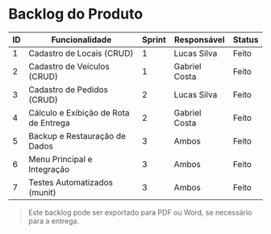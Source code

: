 # Backlog do Produto

| ID  | Funcionalidade                        | Sprint | Responsável     | Status      |
|-----|---------------------------------------|--------|-----------------|-------------|
| 1   | Cadastro de Locais (CRUD)             | 1      | Lucas Silva     | Feito       |
| 2   | Cadastro de Veículos (CRUD)           | 1      | Gabriel Costa   | Feito       |
| 3   | Cadastro de Pedidos (CRUD)            | 2      | Lucas Silva     | Feito       |
| 4   | Cálculo e Exibição de Rota de Entrega | 2      | Gabriel Costa   | Feito       |
| 5   | Backup e Restauração de Dados         | 3      | Ambos           | Feito       |
| 6   | Menu Principal e Integração           | 3      | Ambos           | Feito       |
| 7   | Testes Automatizados (munit)          | 3      | Ambos           | Feito       |

> Este backlog pode ser exportado para PDF ou Word, se necessário para a entrega.
